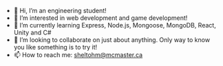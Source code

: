 - 👋 Hi, I’m an engineering student!
- 👀 I’m interested in web development and game development!
- 🌱 I’m currently learning Express, Node.js, Mongoose, MongoDB, React, Unity and C#
- 💞️ I’m looking to collaborate on just about anything. Only way to know you like something is to try it!
- 📫 How to reach me: sheltohm@mcmaster.ca
